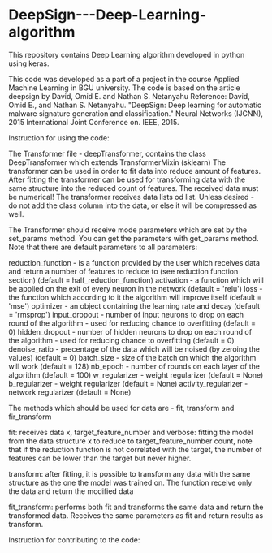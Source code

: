 # DeepSign---Deep-Learning-algorithm
This repository contains Deep Learning algorithm developed in python using keras.

This code was developed as a part of a project in the course Applied Machine Learning in BGU university.
The code is based on the article deepsign by David, Omid E. and Nathan S. Netanyahu
Reference:
David, Omid E., and Nathan S. Netanyahu. "DeepSign: Deep learning for automatic malware signature generation and classification." Neural Networks (IJCNN), 2015 International Joint Conference on. IEEE, 2015.

Instruction for using the code:

The Transformer file - deepTransformer, contains the class DeepTransformer which extends TransformerMixin (sklearn)
The transformer can be used in order to fit data into reduce amount of features.
After fitting the transformer can be used for transforming data with the same structure into the reduced count of features.
The received data must be numerical!
The transformer receives data lists od list.
Unless desired - do not add the class column into the data, or else it will be compressed as well.

The Transformer should receive mode parameters which are set by the set_params method. You can get the parameters with get_params method.
Note that there are default parameters to all parameters:

reduction_function - is a function provided by the user which receives data and return a number of features to reduce to (see reduction function section) (default = half_reduction_function)
activation - a function which will be applied on the exit of every neuron in the network (default = 'relu')
loss - the function which according to it the algorithm will improve itself (default = 'mse')
optimizer - an object containing the learning rate and decay (default = 'rmsprop')
input_dropout - number of input neurons to drop on each round of the algorithm - used for reducing chance to overfitting (default = 0)
hidden_dropout - number of hidden neurons to drop on each round of the algorithm - used for reducing chance to overfitting (default = 0)
denoise_ratio - precentage of the data which will be noised (by zeroing the values) (default = 0)
batch_size - size of the batch on which the algorithm will work (default = 128)
nb_epoch - number of rounds on each layer of the algorithm (default = 100)
w_regularizer - weight regularizer (default = None)
b_regularizer - weight regularizer (default = None)
activity_regularizer - network regularizer (default = None)

The methods which should be used for data are - fit, transform and fir_transform

fit:  receives data x, target_feature_number and verbose:
fitting the model from the data structure x to reduce to target_feature_number count, note that if the reduction function is not correlated with the target, the number of features can be lower than the target but never higher.

transform: after fitting, it is possible to transform any data with the same structure as the one the model was trained on.
The function receive only the data and return the modified data

fit_transform: performs both fit and transforms the same data and return the transformed data.
Receives the same parameters as fit and return results as transform.

Instruction for contributing to the code:
